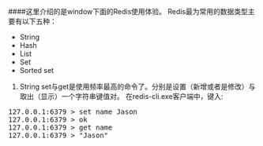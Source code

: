 ####这里介绍的是window下面的Redis使用体验。
Redis最为常用的数据类型主要有以下五种：

* String
* Hash
* List
* Set
* Sorted set

1. String
set与get是使用频率最高的命令了。分别是设置（新增或者是修改）与取出（显示）一个字符串键值对。
在redis-cli.exe客户端中，键入:
<pre>
127.0.0.1:6379 > set name Jason
127.0.0.1:6379 > ok 
127.0.0.1:6379 > get name
127.0.0.1:6379 > "Jason"
</pre>